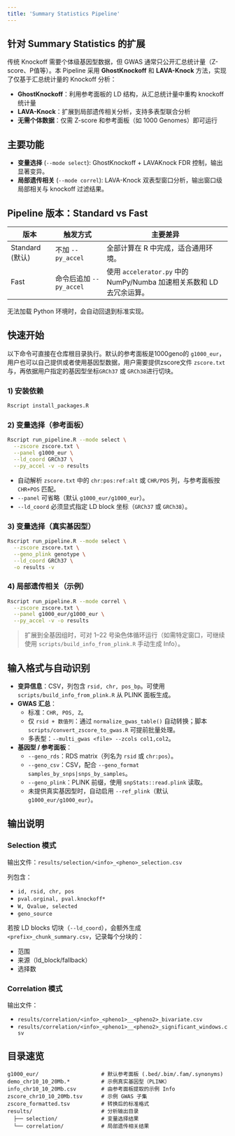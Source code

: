 ```yaml
---
title: 'Summary Statistics Pipeline'
---
```


## 针对 Summary Statistics 的扩展

传统 Knockoff 需要个体级基因型数据，但 GWAS 通常只公开汇总统计量（Z-score、P值等）。本 Pipeline 采用 **GhostKnockoff** 和 **LAVA-Knock** 方法，实现了仅基于汇总统计量的 Knockoff 分析：

- **GhostKnockoff**：利用参考面板的 LD 结构，从汇总统计量中重构 knockoff 统计量
- **LAVA-Knock**：扩展到局部遗传相关分析，支持多表型联合分析
- **无需个体数据**：仅需 Z-score 和参考面板（如 1000 Genomes）即可运行


## 主要功能

- **变量选择** (`--mode select`): GhostKnockoff + LAVAKnock FDR 控制，输出显著变异。
- **局部遗传相关** (`--mode correl`): LAVA-Knock 双表型窗口分析，输出窗口级局部相关与 knockoff 过滤结果。

## Pipeline 版本：Standard vs Fast

| 版本 | 触发方式 | 主要差异 |
| --- | --- | --- |
| Standard (默认) | 不加 `--py_accel` | 全部计算在 R 中完成，适合通用环境。 |
| Fast | 命令后追加 `--py_accel` | 使用 `accelerator.py` 中的 NumPy/Numba 加速相关系数和 LD 去冗余运算。 |

无法加载 Python 环境时，会自动回退到标准实现。

## 快速开始

以下命令可直接在仓库根目录执行。默认的参考面板是1000geno的 `g1000_eur`，用户也可以自己提供或者使用基因型数据，用户需要提供zscore文件 `zscore.txt` 与，再依据用户指定的基因型坐标`GRCh37` 或 `GRCh38`进行切块。

### 1) 安装依赖

```bash
Rscript install_packages.R
```

### 2) 变量选择（参考面板）

```bash
Rscript run_pipeline.R --mode select \
  --zscore zscore.txt \
  --panel g1000_eur \
  --ld_coord GRCh37 \
  --py_accel -v -o results
```

- 自动解析 `zscore.txt` 中的 `chr:pos:ref:alt` 或 `CHR/POS` 列，与参考面板按 `CHR+POS` 匹配。
- `--panel` 可省略（默认 `g1000_eur/g1000_eur`）。
- `--ld_coord` 必须显式指定 LD block 坐标（`GRCh37` 或 `GRCh38`）。

### 3) 变量选择（真实基因型）

```bash
Rscript run_pipeline.R --mode select \
  --zscore zscore.txt \
  --geno_plink genotype \
  --ld_coord GRCh37 \
  -o results -v
```

### 4) 局部遗传相关（示例）

```bash
Rscript run_pipeline.R --mode correl \
  --zscore zscore.txt \
  --panel g1000_eur/g1000_eur \
  --py_accel -v -o results
```

> 扩展到全基因组时，可对 1–22 号染色体循环运行（如需特定窗口，可继续使用 `scripts/build_info_from_plink.R` 手动生成 Info）。

## 输入格式与自动识别

- **变异信息**：CSV，列包含 `rsid, chr, pos_bp`。可使用 `scripts/build_info_from_plink.R` 从 PLINK 面板生成。
- **GWAS 汇总**：
  - 标准：`CHR, POS, Z`。
  - 仅 `rsid + 数值列`：通过 `normalize_gwas_table()` 自动转换；脚本 `scripts/convert_zscore_to_gwas.R` 可提前批量处理。
  - 多表型：`--multi_gwas <file> --zcols col1,col2`。
- **基因型 / 参考面板**：
  - `--geno_rds`：RDS matrix（列名为 `rsid` 或 `chr:pos`）。
  - `--geno_csv`：CSV，配合 `--geno_format samples_by_snps|snps_by_samples`。
  - `--geno_plink`：PLINK 前缀，使用 `snpStats::read.plink` 读取。
  - 未提供真实基因型时，自动启用 `--ref_plink`（默认 `g1000_eur/g1000_eur`）。

## 输出说明

### Selection 模式

输出文件：`results/selection/<info>_<pheno>_selection.csv`

列包含：
- `id, rsid, chr, pos`
- `pval.orginal, pval.knockoff*`
- `W, Qvalue, selected`
- `geno_source`

若按 LD blocks 切块（`--ld_coord`），会额外生成 `<prefix>_chunk_summary.csv`，记录每个分块的：
- 范围
- 来源（ld_block/fallback）
- 选择数

### Correlation 模式

输出文件：
- `results/correlation/<info>_<pheno1>__<pheno2>_bivariate.csv`
- `results/correlation/<info>_<pheno1>__<pheno2>_significant_windows.csv`

## 目录速览

```
g1000_eur/                    # 默认参考面板 (.bed/.bim/.fam/.synonyms)
demo_chr10_10_20Mb.*          # 示例真实基因型（PLINK）
info_chr10_10_20Mb.csv        # 由参考面板提取的示例 Info
zscore_chr10_10_20Mb.tsv      # 示例 GWAS 子集
zscore_formatted.tsv          # 转换后的标准格式
results/                      # 分析输出目录
  ├── selection/              # 变量选择结果
  └── correlation/            # 局部遗传相关结果
```
